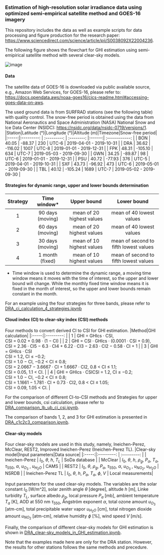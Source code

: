 ### Estimation of high-resolution solar irradiance data using optimized semi-empirical satellite method and GOES-16 imagery

This repository includes the data as well as example scripts for data processing and figure production for the research paper: https://www.sciencedirect.com/science/article/pii/S0038092X22004236.

The following figure shows the flowchart for GHI estimation using semi-emipirical satellite method with several clear-sky models.

![image](https://user-images.githubusercontent.com/54800388/187680737-70c8ddb3-ab49-487a-acc1-d84fc631fba0.png)


#### Data
The satellite data of GOES-16 is downloaded via public available source, e.g., Amazon Web Services, for GOES-16, please refer to: https://docs.opendata.aws/noaa-goes16/cics-readme.html#accessing-goes-data-on-aws.

The used ground data is from SURFRAD stations (see the following table) with quality control.
The snow-free period is obtained using the data from National Aeronautics and Space Administration (NASA) National Snow and Ice Data Center (NSIDC): https://nsidc.org/data/nsidc-0719/versions/1.  
|Station|Latitude (°)|Longitude (°)|Altitude (m)|Timezone|Snow-free period|
|:-----:|:---------: | :---------: | :--------: |:------:| :------------: |
|  BON  |  40.05     | -88.37      |  230       |  UTC-6 | 2019-04-01 - 2019-10-31 |
|  DRA  |  36.62     | -116.02     |  1007      |  UTC-8 | 2019-01-01 - 2019-12-31 |
|  FPK  |  48.31     | -105.10     |  634       |  UTC-7 | 2019-05-03 - 2019-09-30 |
|  GWN  |  34.25     | -89.87      |  98        |  UTC-6 | 2019-01-01 - 2019-12-31 |
|  PSU  |  40.72     | -77.93      |  376       |  UTC-5 | 2019-04-01 - 2019-10-31 |
|  SXF  |  43.73     | -96.92      |  473       |  UTC-6 | 2019-05-01 - 2019-09-30 |
|  TBL  |  40.12     | -105.24     |  1689      |  UTC-7 | 2019-05-02 - 2019-09-30 |

#### Strategies for dynamic range, upper and lower bounds determination

|Strategy|Time window*|Upper bound|Lower bound |
|:-----:|:---------: | :---------: | :--------:|
|  1  |  90 days (moving) | mean of 20 highest values|mean of 40 lowest values| 
|  2  |  60 days (moving) | mean of 20 highest values|mean of 40 lowest values|
|  3  |  30 days (moving) | mean of 10 highest values|mean of second to fifth lowest values|
|  4  |  1 month (fixed)  | mean of 10 highest values|mean of second to fifth lowest values| 

* Time window is used to determine the dynamic range, a moving time window means it moves with the time of interest,
so the upper and lower bound will change. While the monthly fixed time window means it is fixed in the month of
interest, so the upper and lower bounds remain constant in the month.

For an example using the four strategies for three bands, please refer to [DRA_ci_calculation_4_strategies.ipynb](https://github.com/sl-chen/GHI-estimation-by-GOES-16/blob/main/DRA_ci_calculation_4_strategies.ipynb)

#### Cloud index (CI) to clear-sky index (CSI) methods
Four methods to convert derived CI to CSI for GHI estimation.
|Method|GHI calculation|
|:-----:|:---------: |
|  1  |  GHI = GHIcs · CSI,<br />CSI = 0.02 + 0.98 · (1 − CI) | 
|  2  |  GHI = CSI · GHIcs · (0.0001 · CSI + 0.9),<br />CSI = 2.36 · CI5 − 6.3 · CI4 + 6.22 · CI3 − 2.63 · CI2 − 0.58 · CI + 1 | 
|  3  |  GHI = GHIcs · CSI<br />CSI = 1.2, CI ≤ −0.2;<br />CSI = 1.0 − CI, −0.2 < CI ≤ 0.8;<br />CSI = 2.0667 − 3.6667 · CI + 1.6667 · CI2, 0.8 < CI ≤ 1.1;<br />CSI = 0.05, 1.1 < CI. | 
|  4  |  GHI = GHIcs · CSICSI = 1.2, CI ≤ −0.2;<br />CSI = 1.0 − CI, −0.2 < CI ≤ 0.8;<br />CSI = 1.1661 − 1.781 · CI + 0.73 · CI2, 0.8 < CI ≤ 1.05;<br />CSI = 0.09, 1.05 < CI.  | 

For the comparison of different CI-to-CSI methods and Strategies for upper and lower bounds, csi calculation, please refer to [DRA_comparison_lb_ub_ci_csi.ipynb](https://github.com/sl-chen/GHI-estimation-by-GOES-16/blob/main/DRA_comparison_lb_ub_ci_csi.ipynb).

The comparison of bands 1, 2, and 3 for GHI estimation is presented in [DRA_c1c2c3_comparison.ipynb](https://github.com/sl-chen/GHI-estimation-by-GOES-16/blob/main/DRA_c1c2c3_comparison.ipynb).

#### Clear-sky models
Four clear-sky models are used in this study, namely, Ineichen-Perez, McClear, REST2, Improved Ineichen-Perez (Ineichen-Perez TL).
|Clear-sky model|Input parameters|Data source|
|:-----:|:---------: | :---------: |
|  Ineichen-Perez  |  $I_0$, $\theta$, $h$, $T_L$ | SoDa database | 
|   McClear  |  $I_0$, $\theta$, $h$, $\rho_g$, $P_a$, $T_a$, $\tau_{550}$, $\alpha$, $u_{O_3}$ , $u_{H_2O}$ | CAMS |
|  REST2  |  $I_0$, $\theta$, $\rho_g$, $P_a$, $\tau_{550}$, $\alpha$, $u_{O_3}$ , $u_{NO_2}$, $u_{H_2O}$ | NSRDB |
|  Ineichen-Perez TL  |  $I_0$, $\theta$, $h$, $P_a$, $T_a$, $\phi$, $V$  | Local measurements| 

Input parameters for the used clear-sky models. The variables are the solar constant $I_0$ [W/m^2], solar zenith angle $\theta$ [degree], altitude $h$ [m], Linke turbidity $T_L$, surface albedo $\rho_g$, local pressure $P_a$ [mb], ambient temperature $T_a$ [K], AOD at 550 nm $\tau_{550}$, Ångström exponent $\alpha$, total ozone amount $u_{O_3}$ [atm-cm], total precipitable water vapor $u_{H_2O}$ [cm], total nitrogen dioxide amount $u_{NO_2}$ [atm-cm], relative humidity $\phi$ [\%], wind speed $V$ [m/s].

Finally, the comparison of different clear-sky models for GHI estimation is shown in [DRA_clear-sky_models_in_GHI_estimation.ipynb](https://github.com/sl-chen/GHI-estimation-by-GOES-16/blob/main/DRA_clear-sky_models_in_GHI_estimation.ipynb).

Note that the examples made here are only for the DRA station. However, the results for other stations follows the same methods and precedure.
